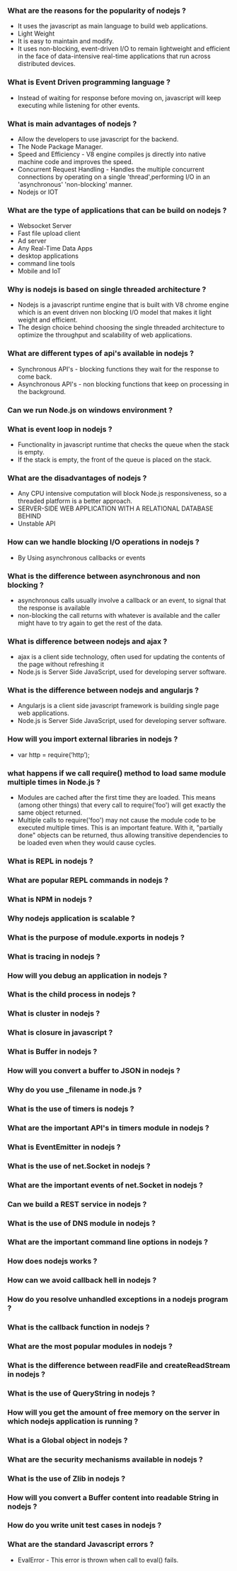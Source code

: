 ### What are the reasons for the popularity of nodejs ?
* It uses the javascript as main language to build web applications.
* Light Weight
* It is easy to maintain and modify.
* It uses non-blocking, event-driven I/O to remain lightweight and efficient in the face of data-intensive real-time applications that run across distributed devices.

### What is Event Driven programming language ?
* Instead of waiting for response before moving on, javascript will keep executing while listening for other events.

### What is main advantages of nodejs ?
* Allow the developers to use javascript for the backend.
* The Node Package Manager.
* Speed and Efficiency - V8 engine compiles js directly into native machine code and improves the speed.
* Concurrent Request Handling - Handles the multiple concurrent connections by operating on a single 'thread',performing I/O in an 'asynchronous' 'non-blocking' manner.
* Nodejs or IOT

### What are the type of applications that can be build on nodejs ?
* Websocket Server
* Fast file upload client
* Ad server
* Any Real-Time Data Apps
* desktop applications 
* command line tools
* Mobile and IoT

### Why is nodejs is based on single threaded architecture ?
* Nodejs is a javascript runtime engine that is built with V8 chrome engine which is an event driven non blocking I/O model that makes it light weight and efficient.
* The design choice behind choosing the single threaded architecture to optimize the throughput and scalability of web applications.

### What are different types of api's available in nodejs ?
* Synchronous API's - blocking functions they wait for the response to come back.
* Asynchronous API's - non blocking functions that keep on processing in the background.

### Can we run Node.js on windows environment ?
### What is event loop in nodejs ?
* Functionality in javascript runtime that checks the queue when the stack is empty.
* If the stack is empty, the front of the queue is placed on the stack.

### What are the disadvantages of nodejs ?
* Any CPU intensive computation will block Node.js responsiveness, so a threaded platform is a better approach. 
* SERVER-SIDE WEB APPLICATION WITH A RELATIONAL DATABASE BEHIND
* Unstable API

### How can we handle blocking I/O operations in nodejs ?
* By Using asynchronous callbacks or events

### What is the difference between asynchronous and non blocking ?
* asynchronous calls usually involve a callback or an event, to signal that the response is available
*  non-blocking the call returns with whatever is available and the caller might have to try again to get the rest of the data.

### What is difference between nodejs and ajax ?
* ajax is a client side technology, often used for updating the contents of the page without refreshing it
* Node.js is Server Side JavaScript, used for developing server software.

### What is the difference between nodejs and angularjs ?
* Angularjs is a client side javascript framework is building single page web applications.
* Node.js is Server Side JavaScript, used for developing server software.

### How will you import external libraries in nodejs ?
* var http = require(‘http’);

### what happens if we call require() method to load same module multiple times in Node.js ?
* Modules are cached after the first time they are loaded. This means (among other things) that every call to require('foo') will get exactly the same object returned.
* Multiple calls to require('foo') may not cause the module code to be executed multiple times. This is an important feature. With it, "partially done" objects can be returned, thus allowing transitive dependencies to be loaded even when they would cause cycles.

### What is REPL in nodejs ?
### What are popular REPL commands in nodejs ?
### What is NPM in nodejs ?
### Why nodejs application is scalable ?
### What is the purpose of module.exports in nodejs ?
### What is tracing in nodejs ?
### How will you debug an application in nodejs ?
### What is the child process in nodejs ?
### What is cluster in nodejs ?
### What is closure in javascript ?
### What is Buffer in nodejs ?
### How will you convert a buffer to JSON in nodejs ?
### Why do you use _filename in node.js ?
### What is the use of timers is nodejs ?
### What are the important API's in timers module in nodejs ?
### What is EventEmitter in nodejs ?
### What is the use of net.Socket in nodejs ?
### What are the important events of net.Socket in nodejs ?
### Can we build a REST service in nodejs ?
### What is the use of DNS module in nodejs ?
### What are the important command line options in nodejs ?
### How does nodejs works ?
### How can we avoid callback hell in nodejs ?
### How do you resolve unhandled exceptions in a nodejs program ?
### What is the callback function in nodejs ?
### What are the most popular modules in nodejs ?
### What is the difference between readFile and createReadStream in nodejs ?
### What is the use of QueryString in nodejs ?
### How will you get the amount of free memory on the server in which nodejs application is running ?
### What is a Global object in nodejs ?
### What are the security mechanisms available in nodejs ?
### What is the use of Zlib in nodejs ?
### How will you convert a Buffer content into readable String in nodejs ?
### How do you write unit test cases in nodejs ?
### What are the standard Javascript errors ?
* EvalError - This error is thrown when call to eval() fails.






